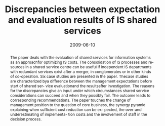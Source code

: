 ---
abstract: The paper deals with the evaluation of shared services  for information
  systems as an approachfor optimizing  IS costs. The consolidation of IS processes
  and re-  sources in a shared service centre can be useful if  independent IS departments
  with redundant services  exist after a merger, in conglomerates or in other  kinds
  of co-operation.  Six case studies are presented in the paper. Thecase  studies
  are characterized bya difference between the  management expectations before start
  of shared ser-  vice evaluationand the resultsafter investigation. The  reasons
  for the discrepancies give an input under  which circumstances shared service considerations  can
  succeed and when they possibly fail. The outcome  leads to corresponding recommendations.  The
  paper touches the change of management position  to the question of core business,
  the synergy pyramid  explaining when sufficient cost reduction can be ex-  pected,
  the over-and underestimating of implementa-  tion costs and the involvement of staff
  in the decision  process.
authors:
- Christian Sterba
- Thomas Grechenig
date: '2009-06-10'
featured: false
publication_types:
- '0'
publishDate: '2009-06-10'
title: Discrepancies between expectation and evaluation results of IS shared services
url_pdf: ''
---